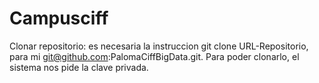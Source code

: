 # Campusciff
Clonar repositorio: es necesaria la instruccion git clone URL-Repositorio, para mi git@github.com:PalomaCiffBigData.git. Para poder clonarlo, el sistema nos pide la clave privada.
